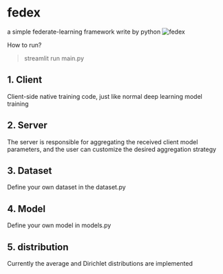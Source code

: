 # fedex
 a simple federate-learning framework write by python
![fedex](https://github.com/Guncuke/fedex/assets/78009909/cc66a1d8-837c-4e3e-93d0-bb4c14c24caf)

How to run?
> streamlit run main.py

## 1. Client

Client-side native training code, just like normal deep learning model training

## 2. Server

The server is responsible for aggregating the received client model parameters, and the user can customize the desired aggregation strategy

## 3. Dataset

Define your own dataset in the dataset.py

## 4. Model

Define your own model in models.py

## 5. distribution

Currently the average and Dirichlet distributions are implemented

